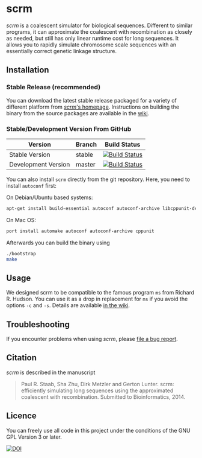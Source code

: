scrm
====

_scrm_ is a coalescent simulator for biological sequences. Different to similar programs, 
it can approximate the coalescent with recombination as closely as needed, but still has 
only linear runtime cost for long sequences. It allows you to rapidly simulate chromosome 
scale sequences with an essentially correct genetic linkage structure.


## Installation
### Stable Release (recommended) 
You can download the latest stable release packaged for a variety of different
platform from [_scrm_'s homepage][1]. 
Instructions on building the binary from the source packages are available in the [wiki][3].

### Stable/Development Version From GitHub

Version             | Branch | Build Status
------------------- | ------ | -----------------
Stable Version      | stable | [![Build Status](https://travis-ci.org/scrm/scrm.png?branch=stable)](https://travis-ci.org/scrm/scrm)
Development Version | master | [![Build Status](https://travis-ci.org/scrm/scrm.png?branch=master)](https://travis-ci.org/scrm/scrm)

You can also install `scrm` directly from the git repository. Here, you need to install `autoconf` first:  

On Debian/Ubuntu based systems:
```bash
apt-get install build-essential autoconf autoconf-archive libcppunit-dev
```

On Mac OS:
```bash
port install automake autoconf autoconf-archive cppunit 
```

Afterwards you can build the binary using 
```bash
./bootstrap
make
```


## Usage
We designed scrm to be compatible to the famous program `ms` from Richard R. Hudson. 
You can use it as a drop in replacement for `ms` if you avoid the options `-c` and `-s`. 
Details are available [in the wiki][2]. 


## Troubleshooting
If you encounter problems when using _scrm_, please 
[file a bug report](https://github.com/scrm/scrm/wiki/Reporting-Bugs).


## Citation
_scrm_ is described in the manuscript

> Paul R. Staab, Sha Zhu, Dirk Metzler and Gerton Lunter.
> scrm: efficiently simulating long sequences using the approximated coalescent
> with recombination. Submitted to Bioinformatics, 2014.


## Licence
You can freely use all code in this project under the conditions of the GNU
GPL Version 3 or later.

[1]: https://scrm.github.io
[2]: https://github.com/paulstaab/scrm/wiki/Command-Line-Options
[3]: https://github.com/scrm/scrm/wiki/Installation

[![DOI](https://zenodo.org/badge/6744/scrm/scrm.png)](http://dx.doi.org/10.5281/zenodo.12357)
